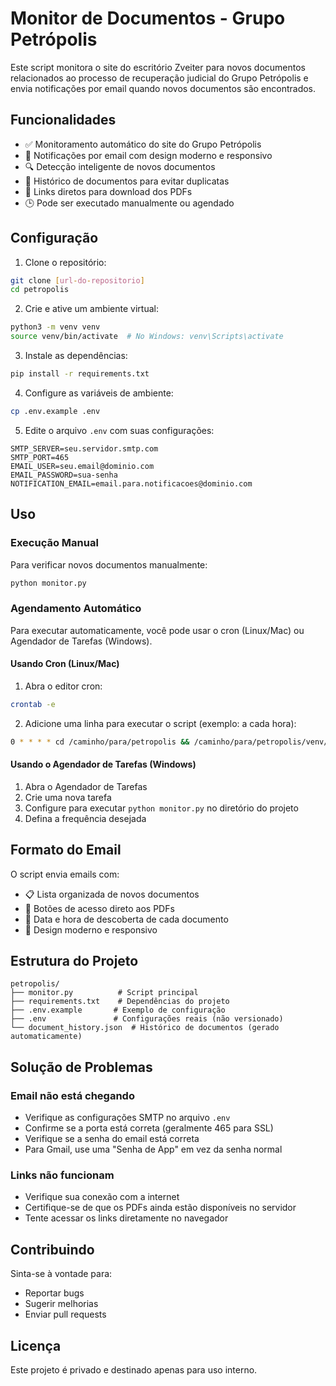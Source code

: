 # Monitor de Documentos - Grupo Petrópolis

Este script monitora o site do escritório Zveiter para novos documentos relacionados ao processo de recuperação judicial do Grupo Petrópolis e envia notificações por email quando novos documentos são encontrados.

## Funcionalidades

- ✅ Monitoramento automático do site do Grupo Petrópolis
- 📧 Notificações por email com design moderno e responsivo
- 🔍 Detecção inteligente de novos documentos
- 📝 Histórico de documentos para evitar duplicatas
- 🎯 Links diretos para download dos PDFs
- 🕒 Pode ser executado manualmente ou agendado

## Configuração

1. Clone o repositório:
```bash
git clone [url-do-repositorio]
cd petropolis
```

2. Crie e ative um ambiente virtual:
```bash
python3 -m venv venv
source venv/bin/activate  # No Windows: venv\Scripts\activate
```

3. Instale as dependências:
```bash
pip install -r requirements.txt
```

4. Configure as variáveis de ambiente:
```bash
cp .env.example .env
```

5. Edite o arquivo `.env` com suas configurações:
```
SMTP_SERVER=seu.servidor.smtp.com
SMTP_PORT=465
EMAIL_USER=seu.email@dominio.com
EMAIL_PASSWORD=sua-senha
NOTIFICATION_EMAIL=email.para.notificacoes@dominio.com
```

## Uso

### Execução Manual

Para verificar novos documentos manualmente:
```bash
python monitor.py
```

### Agendamento Automático

Para executar automaticamente, você pode usar o cron (Linux/Mac) ou Agendador de Tarefas (Windows).

#### Usando Cron (Linux/Mac)

1. Abra o editor cron:
```bash
crontab -e
```

2. Adicione uma linha para executar o script (exemplo: a cada hora):
```bash
0 * * * * cd /caminho/para/petropolis && /caminho/para/petropolis/venv/bin/python monitor.py >> /caminho/para/petropolis/monitor.log 2>&1
```

#### Usando o Agendador de Tarefas (Windows)

1. Abra o Agendador de Tarefas
2. Crie uma nova tarefa
3. Configure para executar `python monitor.py` no diretório do projeto
4. Defina a frequência desejada

## Formato do Email

O script envia emails com:
- 📋 Lista organizada de novos documentos
- 🔗 Botões de acesso direto aos PDFs
- 📅 Data e hora de descoberta de cada documento
- 🎨 Design moderno e responsivo

## Estrutura do Projeto

```
petropolis/
├── monitor.py          # Script principal
├── requirements.txt    # Dependências do projeto
├── .env.example       # Exemplo de configuração
├── .env               # Configurações reais (não versionado)
└── document_history.json  # Histórico de documentos (gerado automaticamente)
```

## Solução de Problemas

### Email não está chegando
- Verifique as configurações SMTP no arquivo `.env`
- Confirme se a porta está correta (geralmente 465 para SSL)
- Verifique se a senha do email está correta
- Para Gmail, use uma "Senha de App" em vez da senha normal

### Links não funcionam
- Verifique sua conexão com a internet
- Certifique-se de que os PDFs ainda estão disponíveis no servidor
- Tente acessar os links diretamente no navegador

## Contribuindo

Sinta-se à vontade para:
- Reportar bugs
- Sugerir melhorias
- Enviar pull requests

## Licença

Este projeto é privado e destinado apenas para uso interno. 
